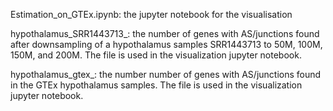 Estimation_on_GTEx.ipynb: the jupyter notebook for the visualisation

hypothalamus_SRR1443713_: the number of genes with AS/junctions found after downsampling of a hypothalamus samples SRR1443713 to 50M, 100M, 150M, and 200M. The file is used in the visualization jupyter notebook.

hypothalamus_gtex_: the number number of genes with AS/junctions found in the GTEx hypothalamus samples. The file is used in the visualization jupyter notebook.
